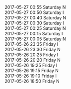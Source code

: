 2017-05-27 00:55 Saturday  N  
2017-05-27 00:50 Saturday  I  
2017-05-27 00:40 Saturday  N  
2017-05-27 00:30 Saturday  I  
2017-05-27 00:25 Saturday  N  
2017-05-27 00:15 Saturday  I  
2017-05-27 00:05 Saturday  N  
2017-05-26 23:35 Friday  I  
2017-05-26 23:30 Friday  N  
2017-05-26 20:25 Friday  I  
2017-05-26 20:20 Friday  N  
2017-05-26 19:25 Friday  I  
2017-05-26 19:15 Friday  N  
2017-05-26 19:10 Friday  I  
2017-05-26 18:50 Friday  N  
